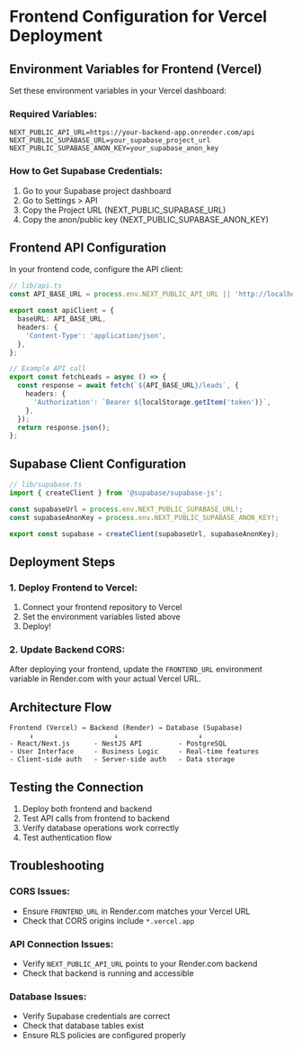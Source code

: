 # Frontend Configuration for Vercel Deployment

## Environment Variables for Frontend (Vercel)

Set these environment variables in your Vercel dashboard:

### Required Variables:
```
NEXT_PUBLIC_API_URL=https://your-backend-app.onrender.com/api
NEXT_PUBLIC_SUPABASE_URL=your_supabase_project_url
NEXT_PUBLIC_SUPABASE_ANON_KEY=your_supabase_anon_key
```

### How to Get Supabase Credentials:
1. Go to your Supabase project dashboard
2. Go to Settings > API
3. Copy the Project URL (NEXT_PUBLIC_SUPABASE_URL)
4. Copy the anon/public key (NEXT_PUBLIC_SUPABASE_ANON_KEY)

## Frontend API Configuration

In your frontend code, configure the API client:

```typescript
// lib/api.ts
const API_BASE_URL = process.env.NEXT_PUBLIC_API_URL || 'http://localhost:8000/api';

export const apiClient = {
  baseURL: API_BASE_URL,
  headers: {
    'Content-Type': 'application/json',
  },
};

// Example API call
export const fetchLeads = async () => {
  const response = await fetch(`${API_BASE_URL}/leads`, {
    headers: {
      'Authorization': `Bearer ${localStorage.getItem('token')}`,
    },
  });
  return response.json();
};
```

## Supabase Client Configuration

```typescript
// lib/supabase.ts
import { createClient } from '@supabase/supabase-js';

const supabaseUrl = process.env.NEXT_PUBLIC_SUPABASE_URL!;
const supabaseAnonKey = process.env.NEXT_PUBLIC_SUPABASE_ANON_KEY!;

export const supabase = createClient(supabaseUrl, supabaseAnonKey);
```

## Deployment Steps

### 1. Deploy Frontend to Vercel:
1. Connect your frontend repository to Vercel
2. Set the environment variables listed above
3. Deploy!

### 2. Update Backend CORS:
After deploying your frontend, update the `FRONTEND_URL` environment variable in Render.com with your actual Vercel URL.

## Architecture Flow

```
Frontend (Vercel) → Backend (Render) → Database (Supabase)
     ↓                    ↓                    ↓
- React/Next.js      - NestJS API         - PostgreSQL
- User Interface     - Business Logic     - Real-time features
- Client-side auth   - Server-side auth   - Data storage
```

## Testing the Connection

1. Deploy both frontend and backend
2. Test API calls from frontend to backend
3. Verify database operations work correctly
4. Test authentication flow

## Troubleshooting

### CORS Issues:
- Ensure `FRONTEND_URL` in Render.com matches your Vercel URL
- Check that CORS origins include `*.vercel.app`

### API Connection Issues:
- Verify `NEXT_PUBLIC_API_URL` points to your Render.com backend
- Check that backend is running and accessible

### Database Issues:
- Verify Supabase credentials are correct
- Check that database tables exist
- Ensure RLS policies are configured properly
